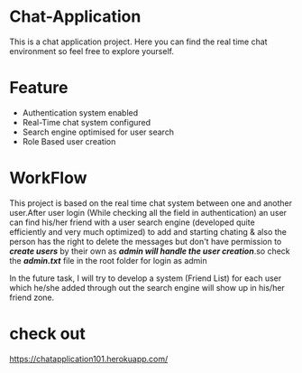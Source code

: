 # Chat-Application

This is a chat application project. Here you can find the real time chat environment so feel free to explore yourself.

# Feature

- Authentication system enabled
- Real-Time chat system configured
- Search engine optimised for user search
- Role Based user creation

# WorkFlow

This project is based on the real time chat system between one and another user.After user login (While checking all the field in authentication) an user can find his/her friend with a user search engine (developed quite efficiently and very much optimized) to add and starting chating & also the person has the right to delete the messages but don't have permission to ***create users*** by their own as ***admin will handle the user creation***.so check the ***admin.txt*** file in the root folder for login as admin

In the future task, I will try to develop a system (Friend List) for each user which he/she added
through out the search engine will show up in his/her friend zone.

# check out

https://chatapplication101.herokuapp.com/
